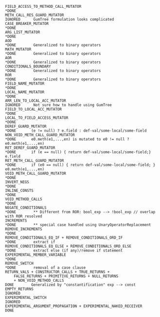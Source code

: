     FIELD_ACCESS_TO_METHOD_CALL_MUTATOR                                 *DONE
    METH_CALL_RES_GUARD_MUTATOR                                         IGNORED      GumTree formulation looks complicated
    CASE_BREAKER_MUTATOR                                                *DONE
    ARG_LIST_MUTATOR                                                    *DONE
    AOD                                                                 *DONE        Generalized to binary operators
    MATH_MUTATOR                                                        *DONE        Generalized to binary operators
    AOR                                                                 *DONE        Generalized to binary operators
    CONDITIONALS_BOUNDARY                                               *DONE        Generalized to binary operators
    ROR                                                                 *DONE        Generalized to binary operators
    FIELD_NAME_MUTATOR                                                  *DONE
    LOCAL_NAME_MUTATOR                                                  *DONE
    ARR_LEN_TO_LOCAL_ACC_MUTATOR                                        IGNORED      Not sure how to handle using GumTree
    FIELD_TO_LOCAL_ACC_MUTATOR                                          *DONE
    LOCAL_TO_FIELD_ACCESS_MUTATOR                                       *DONE
    DEREF_GUARD_MUTATOR                                                 *DONE       (e != null) ? e.field : def-val/some-local/some-field
    NON_VOID_METH_CALL_GUARD_MUTATOR                                    *DONE       e0.meth(e1,...,en) is mutated to e0 != null ? e0.meth(e1,...,en)
    RET_DEREF_GUARD_MUTATOR                                             *DONE       if (e == null) { return def-val/some-local/some-field;} e.field
    RET_METH_CALL_GUARD_MUTATOR                                         *DONE       if (e0 == null) { return def-val/some-local/some-field; } e0.meth(e1,...,en)
    VOID_METH_CALL_GUARD_MUTATOR                                        *DONE
    INVERT_NEGS                                                         *DONE
    INLINE_CONSTS                                                       *DONE
    VOID_METHOD_CALLS                                                   *DONE
    NEGATE_CONDITIONALS                                                 *DONE        ** Different from ROR: bool_exp --> !bool_exp // overlap with ROR resolved
    INCREMENTS                                                          *DONE        ** special case handled using UnaryOperatorReplacement
    REMOVE_INCREMENTS                                                   *DONE
    REMOVE_CONDITIONALS_EQ_IF + REMOVE_CONDITIONALS_ORD_IF              *DONE        extract if
    REMOVE_CONDITIONALS_EQ_ELSE + REMOVE_CONDITIONALS_ORD_ELSE          *DONE        extract else (if any)/remove if statement
    EXPERIMENTAL_MEMBER_VARIABLE                                        *DONE
    REMOVE_SWITCH                                                       *DONE        removal of a case clause
    RETURN_VALS + CONSTRUCTOR_CALLS + TRUE_RETURNS +
        FALSE_RETURNS + PRIMITIVE_RETURNS + NULL_RETURNS
        + NON_VOID_METHOD_CALLS                                         DONE        Generalized by "constantification" exp --> const
    EMPTY_RETURNS                                                       IGNORED
    EXPERIMENTAL_SWITCH                                                 IGNORED
    EXPERIMENTAL_ARGUMENT_PROPAGATION + EXPERIMENTAL_NAKED_RECEIVER     DONE